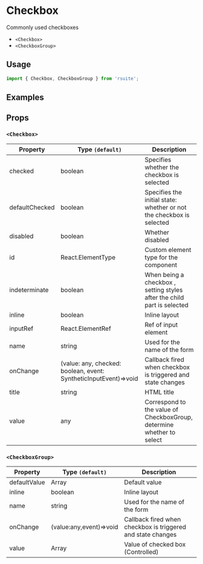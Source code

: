 # Checkbox

Commonly used checkboxes

* `<Checkbox>`
* `<CheckboxGroup>`

## Usage

```js
import { Checkbox, CheckboxGroup } from 'rsuite';
```

## Examples

<!--{demo}-->

## Props

### `<Checkbox>`

| Property       | Type `(default)`                                                 | Description                                                             |
| -------------- | ---------------------------------------------------------------- | ----------------------------------------------------------------------- |
| checked        | boolean                                                          | Specifies whether the checkbox is selected                              |
| defaultChecked | boolean                                                          | Specifies the initial state: whether or not the checkbox is selected    |
| disabled       | boolean                                                          | Whether disabled                                                        |
| id             | React.ElementType                                                | Custom element type for the component                                   |
| indeterminate  | boolean                                                          | When being a checkbox , setting styles after the child part is selected |
| inline         | boolean                                                          | Inline layout                                                           |
| inputRef       | React.ElementRef                                                 | Ref of input element                                                    |
| name           | string                                                           | Used for the name of the form                                           |
| onChange       | (value: any, checked: boolean, event: SyntheticInputEvent)=>void | Callback fired when checkbox is triggered and state changes             |
| title          | string                                                           | HTML title                                                              |
| value          | any                                                              | Correspond to the value of CheckboxGroup, determine whether to select   |

### `<CheckboxGroup>`

| Property     | Type `(default)`        | Description                                                 |
| ------------ | ----------------------- | ----------------------------------------------------------- |
| defaultValue | Array                   | Default value                                               |
| inline       | boolean                 | Inline layout                                               |
| name         | string                  | Used for the name of the form                               |
| onChange     | (value:any,event)=>void | Callback fired when checkbox is triggered and state changes |
| value        | Array                   | Value of checked box (Controlled)                           |
